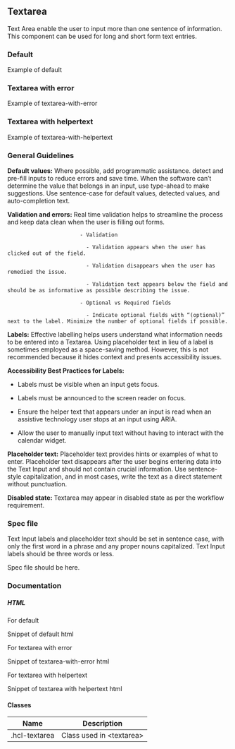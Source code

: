 ## Textarea

Text Area enable the user to input more than one sentence of information. This component can be used for long and short form text entries.

### Default

Example of default

### Textarea with error

Example of textarea-with-error

### Textarea with helpertext

Example of textarea-with-helpertext

### General Guidelines

**Default values:** Where possible, add programmatic assistance. detect and pre-fill inputs to reduce errors and save time. When the software can’t determine the value that belongs in an input, use type-ahead to make suggestions. Use sentence-case for default values, detected values, and auto-completion text. 

**Validation and errors:** Real time validation helps to streamline the process and keep data clean when the user is filling out forms. 

                           - Validation 

                             - Validation appears when the user has clicked out of the field. 

                             - Validation disappears when the user has remedied the issue. 

                             - Validation text appears below the field and should be as informative as possible describing the issue. 

                           - Optional vs Required fields 

                             - Indicate optional fields with “(optional)” next to the label. Minimize the number of optional fields if possible. 

**Labels:** Effective labelling helps users understand what information needs to be entered into a Textarea. Using placeholder text in lieu of a label is sometimes employed as a space-saving method. However, this is not recommended because it hides context and presents accessibility issues. 

**Accessibility Best Practices for Labels:**

  - Labels must be visible when an input gets focus. 

  - Labels must be announced to the screen reader on focus. 

  - Ensure the helper text that appears under an input is read when an assistive technology user stops at an input using ARIA. 

  - Allow the user to manually input text without having to interact with the calendar widget.  

**Placeholder text:** Placeholder text provides hints or examples of what to enter. Placeholder text disappears after the user begins entering data into the Text Input and should not contain crucial information. Use sentence-style capitalization, and in most cases, write the text as a direct statement without punctuation. 

**Disabled state:** Textarea may appear in disabled state as per the workflow requirement. 

### Spec file

Text Input labels and placeholder text should be set in sentence case, with only the first word in a phrase and any proper nouns capitalized. Text Input labels should be three words or less. 

Spec file should be here.

### Documentation

##### HTML

For default

Snippet of default html

For textarea with error

Snippet of textarea-with-error html

For textarea with helpertext

Snippet of textarea with helpertext html

#### Classes

| Name              | Description                     |
| ----------------- | ------------------------------- |
| .hcl-textarea     | Class used in &lt;textarea&gt;  |